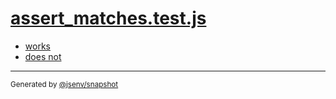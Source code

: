 # [assert_matches.test.js](../assert_matches.test.js)



- [works](works/works.md)
- [does not](does_not/does_not.md)

---

<sub>
  Generated by <a href="https://github.com/jsenv/core/tree/main/packages/independent/snapshot">@jsenv/snapshot</a>
</sub>